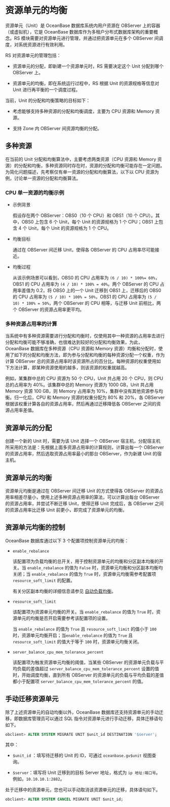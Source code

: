 # 资源单元的均衡

资源单元（Unit）是 OceanBase 数据库系统内用户资源在 OBServer 上的容器（或虚拟机），它是 OceanBase 数据库作为多租户分布式数据库架构的重要概念。RS 模块需要对资源单元进行管理，并通过把资源单元在多个 OBServer 间调度，对系统资源进行有效利用。

RS 对资源单元的管理包括：

* 资源单元的分配，即新建一个资源单元时，RS 需要决定这个 Unit 分配到哪个 OBServer 上。

* 资源单元的均衡，即在系统运行过程中，RS 根据 Unit 的资源规格等信息对 Unit 进行再平衡的一个调度过程。

当前，Unit 的分配和均衡策略的目标如下：

* 考虑能够支持多种资源的分配和均衡调度，主要为 CPU 资源和 Memory 资源。

* 支持 Zone 内 OBServer 间资源均衡的分配。

## 多种资源

在当前的 Unit 分配和均衡算法中，主要考虑两类资源（CPU 资源和 Memory 资源）的分配和均衡，多种资源同时存在时，资源的分配和均衡可能存在一定问题。为简化问题描述，先考察仅有单一资源的分配和均衡算法，以下以 CPU 资源为例，讨论单一资源的分配和均衡算法。

### CPU 单一资源的均衡示例

* 示例背景

  假设存在两个 OBServer：OBS0（10 个 CPU）和 OBS1（10 个 CPU）。其中，OBS0 上包含 6 个 Unit，每个 Unit 的资源规格为 1 个 CPU；OBS1 上包含 4 个 Unit，每个 Unit 的资源规格为 1 个 CPU。

* 均衡目标

  通过在 OBServer 间迁移 Unit，使得各 OBServer 的 CPU 占用率尽可能接近。

* 均衡过程

  从该示例场景可以看到，OBS0 的 CPU 占用率为 `(6 / 10) * 100%= 60%`，OBS1 的 CPU 占用率为 `(4 / 10) * 100% = 40%`。两个 OBServer 的 CPU 占用率差值为 0.2，将 OBS0 上的一个 Unit 迁移到 OBS1 上，迁移后的 OBS0 的 CPU 占用率为 `(5 / 10) * 100% = 50%`，OBS1 的 CPU 占用率为 `(5 / 10) * 100% = 50%`，两个 OBServer 的 CPU 相等，与迁移 Unit 前相比，两个 OBServer 的资源占用率更平均。

### 多种资源占用率的计算

当系统中有多种资源需要进行分配和均衡时，仅使用其中一种资源的占用率去进行分配和均衡可能不够准确，也很难达到较好的分配和均衡效果，为此，OceanBase 数据库在多种资源（CPU 资源和 Memory 资源）均衡和分配时，使用了如下的分配和均衡方法，即为参与分配和均衡的每种资源分配一个权重，作为计算 OBServer 总的资源占用率时该资源所占的百分比。每种资源的权重使用如下方法计算，即某种资源使用的越多，则该资源的权重就越高。

例如，某集群中总的 CPU 资源为 50 个 CPU，Unit 共占用 20 个 CPU，则 CPU 总的占用率为 40%。该集群中总的 Memory 资源为 1000 GB，Unit 共占用 Memory 资源 100 GB，则 Memory 占用率为 10%，集群中没有其他资源参与均衡。归一化后，CPU 和 Memory 资源的权重分配为 80% 和 20%，各 OBServer 根据该权重计算各自的资源占用率，然后再通过迁移降低各 OBServer 之间的资源占用率差值。

## 资源单元的分配

创建一个新的 Unit 时，需要为该 Unit 选择一个 OBServer 宿主机，分配宿主机所采用的方法是：先根据上面多资源占用率的计算规则，计算出每一个 OBServer 的资源占用率，然后选取资源占用率最小的那台 OBServer，作为新建 Unit 的宿主机。

## 资源单元的均衡

资源单元均衡是通过在 OBServer 间迁移 Unit 的方式使得各 OBServer 的资源占用率相差尽量小，使用上述多种资源占用率的算法，可以计算出每台 OBServer 的资源占用率，并尝试不断迁移 Unit，使得迁移 Unit 完成后，各 OBServer 之间的资源占用率比迁移 Unit 前更小，即完成了资源单元的均衡。

## 资源单元均衡的控制

OceanBase 数据库通过以下 3 个配置项控制资源单元的均衡：

* `enable_rebalance`

  该配置项为负载均衡的总开关，用于控制资源单元的均衡和分区副本均衡的开关。当 `enable_rebalance` 的值为 `False` 时，资源单元均衡和分区副本均衡均关闭；当 `enable_rebalance` 的值为 `True` 时，资源单元均衡需参考配置项 `resource_soft_limit` 的配置。

  有关分区副本均衡的详细信息请参见 [自动负载均衡](../../700.distributed-database-objects/300.partitions-and-replicas/400.data-balancing/100.replica-balancing/100.automatic-load-balancing.md)。

* `resource_soft_limit`

  该配置项为资源单元均衡的开关。当 `enable_rebalance` 的值为 `True` 时，资源单元的均衡是否开启需要参考该配置项的设置。

  当 `enable_rebalance` 的值为 `True` 且 `resource_soft_limit` 的值小于 `100` 时，资源单元均衡开启；当`enable_rebalance` 的值为 `True` 且 `resource_soft_limit` 的值大于等于 `100` 时，资源单元均衡关闭。

* `server_balance_cpu_mem_tolerance_percent`

  该配置项为触发资源单元均衡的阈值，当某些 OBServer 的资源单元负载与平均负载的差值超过 `server_balance_cpu_mem_tolerance_percent` 设置的值时，开始调度均衡，直到所有 OBServer 的资源单元的负载与平均负载的差值都小于配置项 `server_balance_cpu_mem_tolerance_percent` 的值。

## 手动迁移资源单元

除了上述资源单元的自动均衡以外，OceanBase 数据库还支持资源单元的手动迁移，即数据库管理员可以通过 SQL 指令对资源单元进行手动迁移，具体迁移语句如下。

```sql
obclient> ALTER SYSTEM MIGRATE UNIT $unit_id DESTINATION '$server';
```

其中：

* `$unit_id` ：填写待迁移的 Unit 的 ID，可通过 `oceanbase.gv$unit` 视图查询。

* `$server`：填写将 Unit 迁移到的目标 Server 地址，格式为 `ip 地址:端口号`。例如，`10.10.10.1:2882`。

处于迁移中的资源单元，您也可以手动取消该资源单元的迁移，具体语句如下。

```sql
obclient> ALTER SYSTEM CANCEL MIGRATE UNIT $unit_id;
```
